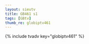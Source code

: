 ```yaml
--- 
layout: sieutv
title: GB461 s1
tags: [GBtv]
thumb_re: globiptv461
---
```

{% include tvadv key="globiptv461" %} 
